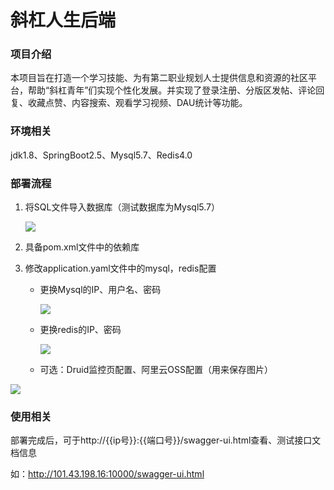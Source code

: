 # 斜杠人生后端

### 项目介绍

本项目旨在打造一个学习技能、为有第二职业规划人士提供信息和资源的社区平台，帮助“斜杠青年”们实现个性化发展。并实现了登录注册、分版区发帖、评论回复、收藏点赞、内容搜索、观看学习视频、DAU统计等功能。

### 环境相关

jdk1.8、SpringBoot2.5、Mysql5.7、Redis4.0

### 部署流程

1. 将SQL文件导入数据库（测试数据库为Mysql5.7）

   

   ![](http://bmalimarkdown.oss-cn-beijing.aliyuncs.com/img/image-20220501220747757.png)


2. 具备pom.xml文件中的依赖库

3. 修改application.yaml文件中的mysql，redis配置

   - 更换Mysql的IP、用户名、密码
   
     ![](http://bmalimarkdown.oss-cn-beijing.aliyuncs.com/img/1.png)

   - 更换redis的IP、密码

     ![](http://bmalimarkdown.oss-cn-beijing.aliyuncs.com/img/2.png)

   - 可选：Druid监控页配置、阿里云OSS配置（用来保存图片）

![](http://bmalimarkdown.oss-cn-beijing.aliyuncs.com/img/2022-05-05193255.png)

### 使用相关

部署完成后，可于http://{{ip号}}:{{端口号}}/swagger-ui.html查看、测试接口文档信息

如：http://101.43.198.16:10000/swagger-ui.html



